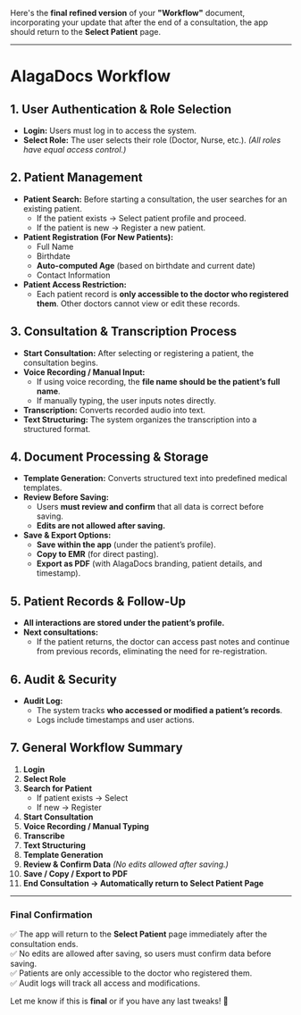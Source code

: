 Here's the **final refined version** of your **"Workflow"** document, incorporating your update that after the end of a consultation, the app should return to the **Select Patient** page.

---

# **AlagaDocs Workflow**

## **1. User Authentication & Role Selection**
- **Login:** Users must log in to access the system.  
- **Select Role:** The user selects their role (Doctor, Nurse, etc.). *(All roles have equal access control.)*  

## **2. Patient Management**
- **Patient Search:** Before starting a consultation, the user searches for an existing patient.  
  - If the patient exists → Select patient profile and proceed.  
  - If the patient is new → Register a new patient.  
- **Patient Registration (For New Patients):**  
  - Full Name  
  - Birthdate  
  - **Auto-computed Age** (based on birthdate and current date)  
  - Contact Information  
- **Patient Access Restriction:**  
  - Each patient record is **only accessible to the doctor who registered them**. Other doctors cannot view or edit these records.  

## **3. Consultation & Transcription Process**
- **Start Consultation:** After selecting or registering a patient, the consultation begins.  
- **Voice Recording / Manual Input:**  
  - If using voice recording, the **file name should be the patient’s full name**.  
  - If manually typing, the user inputs notes directly.  
- **Transcription:** Converts recorded audio into text.  
- **Text Structuring:** The system organizes the transcription into a structured format.  

## **4. Document Processing & Storage**
- **Template Generation:** Converts structured text into predefined medical templates.  
- **Review Before Saving:**  
  - Users **must review and confirm** that all data is correct before saving.  
  - **Edits are not allowed after saving.**  
- **Save & Export Options:**  
  - **Save within the app** (under the patient’s profile).  
  - **Copy to EMR** (for direct pasting).  
  - **Export as PDF** (with AlagaDocs branding, patient details, and timestamp).  

## **5. Patient Records & Follow-Up**
- **All interactions are stored under the patient’s profile.**  
- **Next consultations:**  
  - If the patient returns, the doctor can access past notes and continue from previous records, eliminating the need for re-registration.  

## **6. Audit & Security**
- **Audit Log:**  
  - The system tracks **who accessed or modified a patient’s records**.  
  - Logs include timestamps and user actions.  

## **7. General Workflow Summary**
1. **Login**  
2. **Select Role**  
3. **Search for Patient**  
   - If patient exists → Select  
   - If new → Register  
4. **Start Consultation**  
5. **Voice Recording / Manual Typing**  
6. **Transcribe**  
7. **Text Structuring**  
8. **Template Generation**  
9. **Review & Confirm Data** *(No edits allowed after saving.)*  
10. **Save / Copy / Export to PDF**  
11. **End Consultation → Automatically return to Select Patient Page**  

---

### **Final Confirmation**
✅ The app will return to the **Select Patient** page immediately after the consultation ends.  
✅ No edits are allowed after saving, so users must confirm data before saving.  
✅ Patients are only accessible to the doctor who registered them.  
✅ Audit logs will track all access and modifications.  

Let me know if this is **final** or if you have any last tweaks! 🚀
